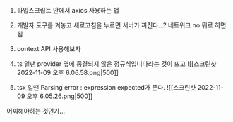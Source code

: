 1. 타입스크립트 안에서 axios 사용하는 법 
2. 개발자 도구를 켜놓고 새로고침을 누르면 서버가 꺼진다...? 네트워크 no 뭐로 하면 됨 
3. context API 사용해보자 

4.  ts 일땐 provider 옆에 종결되지 않은 정규식입니다라는 것이 뜨고
![[스크린샷 2022-11-09 오후 6.06.58.png|500]]
7. tsx 일땐 Parsing error : expression expected가 뜬다.
![[스크린샷 2022-11-09 오후 6.05.26.png|500]]

어찌해야하는 것인가...